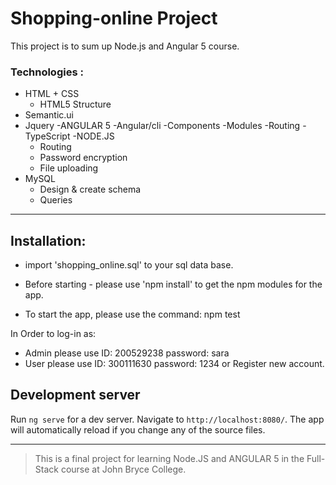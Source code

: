 # Shopping-online Project

This project is to sum up Node.js and Angular 5 course. 


### Technologies :

- HTML + CSS
    - HTML5 Structure
- Semantic.ui
- Jquery
-ANGULAR 5
    -Angular/cli
    -Components
    -Modules
    -Routing
    -TypeScript
-NODE.JS
    - Routing
    - Password encryption
    - File uploading
- MySQL
    - Design & create schema
    - Queries


---

## Installation:

- import 'shopping_online.sql' to your sql data base.

- Before starting - please use 'npm install' to get the npm modules for the app.

 - To start the app, please use the command: 
      npm test
      
In Order to log-in as:
- Admin please use ID: 200529238 password: sara
- User please use ID: 300111630 password: 1234
or Register new account.

## Development server

Run `ng serve` for a dev server. Navigate to `http://localhost:8080/`. The app will automatically reload if you change any of the source files.

---

> This is a final project for learning Node.JS and ANGULAR 5 in the Full-Stack course at John Bryce College.
